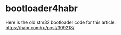 # bootloader4habr
 
 Here is the old stm32 bootloader code for this article: https://habr.com/ru/post/309218/
